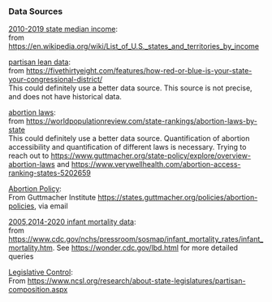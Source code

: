 
### Data Sources

[2010-2019 state median income](state%20income.csv):  
from https://en.wikipedia.org/wiki/List_of_U.S._states_and_territories_by_income

[partisan lean data](partisan_lean.csv):  
from https://fivethirtyeight.com/features/how-red-or-blue-is-your-state-your-congressional-district/  
This could definitely use a better data source.  This source is not precise, and does not have historical data.

[abortion laws](abortionlaws.csv):  
from https://worldpopulationreview.com/state-rankings/abortion-laws-by-state  
This could definitely use a better data source.  Quantification of abortion accessibility and quantification of different laws is necessary.  Trying to reach out to https://www.guttmacher.org/state-policy/explore/overview-abortion-laws and https://www.verywellhealth.com/abortion-access-ranking-states-5202659

[Abortion Policy](State%20Abortion%20Policies%20Post%20Roe.xlsx):  
From Guttmacher Institute https://states.guttmacher.org/policies/abortion-policies, via email

[2005,2014-2020 infant mortality data](infant_mortality_by_state.csv):  
from https://www.cdc.gov/nchs/pressroom/sosmap/infant_mortality_rates/infant_mortality.htm.  See https://wonder.cdc.gov/lbd.html for more detailed queries

[Legislative Control](Legislative_Control_pdfs):  
From https://www.ncsl.org/research/about-state-legislatures/partisan-composition.aspx


